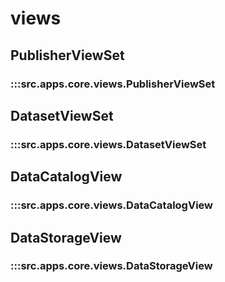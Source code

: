 # views

## PublisherViewSet

### :::src.apps.core.views.PublisherViewSet

## DatasetViewSet

### :::src.apps.core.views.DatasetViewSet

## DataCatalogView

### :::src.apps.core.views.DataCatalogView

## DataStorageView

### :::src.apps.core.views.DataStorageView
